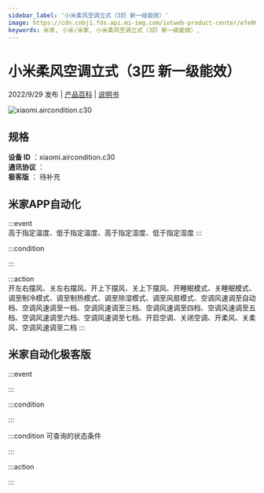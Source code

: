```yaml
---
sidebar_label: '小米柔风空调立式（3匹 新一级能效）'
image: https://cdn.cnbj1.fds.api.mi-img.com/iotweb-product-center/efe06900d2280b9e555ac14b345c6c7d_1663237975422.png?GalaxyAccessKeyId=AKVGLQWBOVIRQ3XLEW&Expires=9223372036854775807&Signature=76wc8x/AuAeqKP4n1M+kB6eAGok=
keywords: 米家, 小米/米家, 小米柔风空调立式（3匹 新一级能效）, 
---
```

# 小米柔风空调立式（3匹 新一级能效）

2022/9/29 发布 | [产品百科](https://home.mi.com/webapp/content/baike/product/index.html?model=xiaomi.aircondition.c30/) | [说明书](https://home.mi.com/views/introduction.html?model=xiaomi.aircondition.c30&region=cn)

![xiaomi.aircondition.c30](https://cdn.cnbj1.fds.api.mi-img.com/iotweb-product-center/efe06900d2280b9e555ac14b345c6c7d_1663237975422.png?GalaxyAccessKeyId=AKVGLQWBOVIRQ3XLEW&Expires=9223372036854775807&Signature=76wc8x/AuAeqKP4n1M+kB6eAGok=)

## 规格  
> 
**设备 ID** ：xiaomi.aircondition.c30  
**通讯协议** ：  
**极客版**  ： 待补充 


## 米家APP自动化  

:::event  
高于指定温度、低于指定温度、高于指定湿度、低于指定湿度
:::

:::condition  

:::

:::action   
开左右摆风、关左右摆风、开上下摆风、关上下摆风、开睡眠模式、关睡眠模式、调至制冷模式、调至制热模式、调至除湿模式、调至风扇模式、空调风速调至自动档、空调风速调至一档、空调风速调至三档、空调风速调至四档、空调风速调至五档、空调风速调至六档、空调风速调至七档、开启空调、关闭空调、开柔风、关柔风、空调风速调至二档
:::

## 米家自动化极客版  

:::event  

:::

:::condition  

:::

:::condition 可查询的状态条件  

:::

:::action  

:::

        
